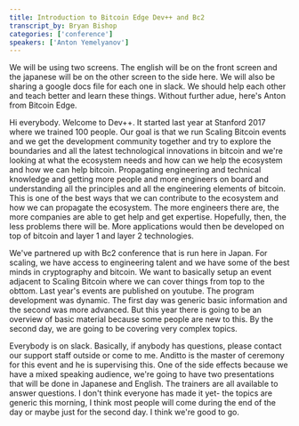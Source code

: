 ```yaml
---
title: Introduction to Bitcoin Edge Dev++ and Bc2
transcript_by: Bryan Bishop
categories: ['conference']
speakers: ['Anton Yemelyanov']
---
```


We will be using two screens. The english will be on the front screen and the japanese will be on the other screen to the side here. We will also be sharing a google docs file for each one in slack. We should help each other and teach better and learn these things. Without further adue, here's Anton from Bitcoin Edge.

Hi everybody. Welcome to Dev++. It started last year at Stanford 2017 where we trained 100 people. Our goal is that we run Scaling Bitcoin events and we get the development community together and try to explore the boundaries and all the latest technological innovations in bitcoin and we're looking at what the ecosystem needs and how can we help the ecosystem and how we can help bitcoin. Propagating engineering and technical knowledge and getting more people and more engineers on board and understanding all the principles and all the engineering elements of bitcoin. This is one of the best ways that we can contribute to the ecosystem and how we can propagate the ecosystem. The more engineers there are, the more companies are able to get help and get expertise. Hopefully, then, the less problems there will be. More applications would then be developed on top of bitcoin and layer 1 and layer 2 technologies.

We've partnered up with Bc2 conference that is run here in Japan. For scaling, we have access to engineering talent and we have some of the best minds in cryptography and bitcoin. We want to basically setup an event adjacent to Scaling Bitcoin where we can cover things from top to the obttom. Last year's events are published on youtube. The program development was dynamic. The first day was generic basic information and the second was more advanced. But this year there is going to be an overview of basic material because some people are new to this. By the second day, we are going to be covering very complex topics.

Everybody is on slack. Basically,  if anybody has questions, please contact our support staff outside or come to me. Anditto is the master of ceremony for this event and he is supervising this. One of the side effects because we have a mixed speaking audience, we're going to have two presentations that will be done in Japanese and English. The trainers are all available to answer questions. I don't think everyone has made it yet- the topics are generic this morning, I think most people will come during the end of the day or maybe just for the second day. I think we're good to go.



